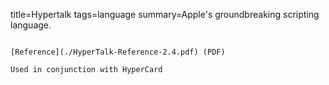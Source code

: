 title=Hypertalk
tags=language
summary=Apple's groundbreaking scripting language.
~~~~~~

[Reference](./HyperTalk-Reference-2.4.pdf) (PDF)

Used in conjunction with HyperCard 
